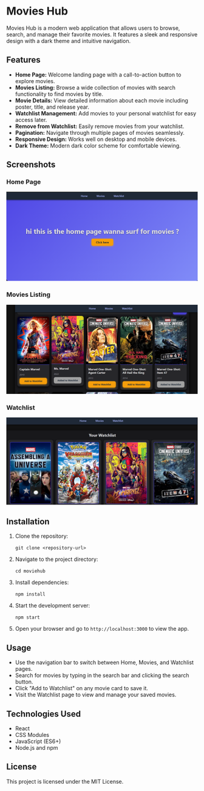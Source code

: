 # Movies Hub

Movies Hub is a modern web application that allows users to browse, search, and manage their favorite movies. It features a sleek and responsive design with a dark theme and intuitive navigation.

## Features

- **Home Page:** Welcome landing page with a call-to-action button to explore movies.
- **Movies Listing:** Browse a wide collection of movies with search functionality to find movies by title.
- **Movie Details:** View detailed information about each movie including poster, title, and release year.
- **Watchlist Management:** Add movies to your personal watchlist for easy access later.
- **Remove from Watchlist:** Easily remove movies from your watchlist.
- **Pagination:** Navigate through multiple pages of movies seamlessly.
- **Responsive Design:** Works well on desktop and mobile devices.
- **Dark Theme:** Modern dark color scheme for comfortable viewing.

## Screenshots

### Home Page

![Home](public/home.png)

### Movies Listing

![Movies](public/movies.png)

### Watchlist

![Watchlist](public/watchlist.png)

## Installation

1. Clone the repository:
   ```
   git clone <repository-url>
   ```
2. Navigate to the project directory:
   ```
   cd moviehub
   ```
3. Install dependencies:
   ```
   npm install
   ```
4. Start the development server:
   ```
   npm start
   ```
5. Open your browser and go to `http://localhost:3000` to view the app.

## Usage

- Use the navigation bar to switch between Home, Movies, and Watchlist pages.
- Search for movies by typing in the search bar and clicking the search button.
- Click "Add to Watchlist" on any movie card to save it.
- Visit the Watchlist page to view and manage your saved movies.

## Technologies Used

- React
- CSS Modules
- JavaScript (ES6+)
- Node.js and npm

## License

This project is licensed under the MIT License.
